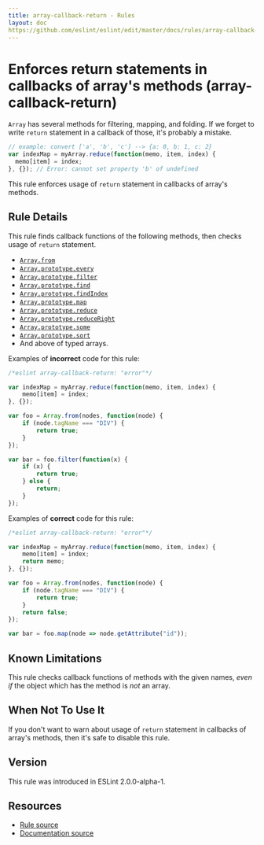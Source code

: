 ```yaml
---
title: array-callback-return - Rules
layout: doc
https://github.com/eslint/eslint/edit/master/docs/rules/array-callback-return.md
---
```

<!-- Note: No pull requests accepted for this file. See README.md in the root directory for details. -->

# Enforces return statements in callbacks of array's methods (array-callback-return)

`Array` has several methods for filtering, mapping, and folding.
If we forget to write `return` statement in a callback of those, it's probably a mistake.

```js
// example: convert ['a', 'b', 'c'] --> {a: 0, b: 1, c: 2}
var indexMap = myArray.reduce(function(memo, item, index) {
  memo[item] = index;
}, {}); // Error: cannot set property 'b' of undefined
```

This rule enforces usage of `return` statement in callbacks of array's methods.

## Rule Details

This rule finds callback functions of the following methods, then checks usage of `return` statement.

* [`Array.from`](http://www.ecma-international.org/ecma-262/6.0/#sec-array.from)
* [`Array.prototype.every`](http://www.ecma-international.org/ecma-262/6.0/#sec-array.prototype.every)
* [`Array.prototype.filter`](http://www.ecma-international.org/ecma-262/6.0/#sec-array.prototype.filter)
* [`Array.prototype.find`](http://www.ecma-international.org/ecma-262/6.0/#sec-array.prototype.find)
* [`Array.prototype.findIndex`](http://www.ecma-international.org/ecma-262/6.0/#sec-array.prototype.findIndex )
* [`Array.prototype.map`](http://www.ecma-international.org/ecma-262/6.0/#sec-array.prototype.map)
* [`Array.prototype.reduce`](http://www.ecma-international.org/ecma-262/6.0/#sec-array.prototype.reduce)
* [`Array.prototype.reduceRight`](http://www.ecma-international.org/ecma-262/6.0/#sec-array.prototype.reduceRight)
* [`Array.prototype.some`](http://www.ecma-international.org/ecma-262/6.0/#sec-array.prototype.some)
* [`Array.prototype.sort`](http://www.ecma-international.org/ecma-262/6.0/#sec-array.prototype.sort)
* And above of typed arrays.

Examples of **incorrect** code for this rule:

```js
/*eslint array-callback-return: "error"*/

var indexMap = myArray.reduce(function(memo, item, index) {
    memo[item] = index;
}, {});

var foo = Array.from(nodes, function(node) {
    if (node.tagName === "DIV") {
        return true;
    }
});

var bar = foo.filter(function(x) {
    if (x) {
        return true;
    } else {
        return;
    }
});
```

Examples of **correct** code for this rule:

```js
/*eslint array-callback-return: "error"*/

var indexMap = myArray.reduce(function(memo, item, index) {
    memo[item] = index;
    return memo;
}, {});

var foo = Array.from(nodes, function(node) {
    if (node.tagName === "DIV") {
        return true;
    }
    return false;
});

var bar = foo.map(node => node.getAttribute("id"));
```

## Known Limitations

This rule checks callback functions of methods with the given names, *even if* the object which has the method is *not* an array.

## When Not To Use It

If you don't want to warn about usage of `return` statement in callbacks of array's methods, then it's safe to disable this rule.

## Version

This rule was introduced in ESLint 2.0.0-alpha-1.

## Resources

* [Rule source](https://github.com/eslint/eslint/tree/master/lib/rules/array-callback-return.js)
* [Documentation source](https://github.com/eslint/eslint/tree/master/docs/rules/array-callback-return.md)
